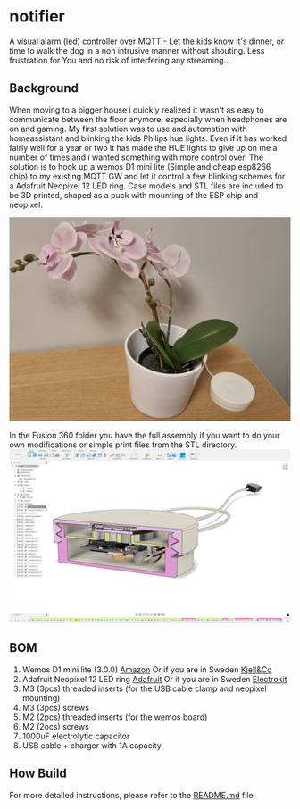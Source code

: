 # notifier
A visual alarm (led) controller over MQTT - Let the kids know it's dinner, or time to walk the dog in a non intrusive manner without shouting. Less frustration for You and no risk of interfering any streaming...

## Background
When moving to a bigger house i quickly realized it wasn't as easy to communicate between the floor anymore, especially when headphones are on and gaming. My first solution was to use and automation with homeassistant and blinking the kids Philips hue lights. Even if it has worked fairly well for a year or two it has made the HUE lights to give up on me a number of times and i wanted something with more control over. The solution is to hook up a wemos D1 mini lite (Simple and cheap esp8266 chip) to my existing MQTT GW and let it control a few blinking schemes for a Adafruit Neopixel 12 LED ring. Case models and STL files are included to be 3D printed, shaped as a puck with mounting of the ESP chip and neopixel.

![1](https://github.com/boanjo/boanjo.github.io/blob/master/notifier11.jpg?raw=true "Pic")

In the Fusion 360 folder you have the full assembly if you want to do your own modifications or simple print files from the STL directory.
![2](https://github.com/boanjo/boanjo.github.io/blob/master/notifier12.jpg?raw=true "Fusion 360 Model")

## BOM
1. Wemos D1 mini lite (3.0.0) [Amazon](https://www.amazon.se/AZDelivery-ESP8266EX-WLAN-modul-kompatibel-inklusive/dp/B08BTRPMV1/ref=asc_df_B08BTRPMV1/?tag=shpngadsglede-21&linkCode=df0&hvadid=476429357278&hvpos=&hvnetw=g&hvrand=13859086852657585496&hvpone=&hvptwo=&hvqmt=&hvdev=c&hvdvcmdl=&hvlocint=&hvlocphy=1012321&hvtargid=pla-991254816887&mcid=9c4e8c5c234d3adea85e26105b407f85&th=1) Or if you are in Sweden [Kjell&Co](https://www.kjell.com/se/produkter/el-verktyg/elektronik/utvecklingskit/arduino/utvecklingskort/luxorparts-wemos-d1-mini-utvecklingskort-p87294)
2. Adafruit Neopixel 12 LED ring [Adafruit](https://www.adafruit.com/product/1643) Or if you are in Sweden [Electrokit ](https://www.electrokit.com/neopixel-ring-12-rgb-leds-37mm)
3. M3 (3pcs) threaded inserts (for the USB cable clamp and neopixel mounting)
4. M3 (3pcs) screws
5. M2 (2pcs) threaded inserts (for the wemos board)
6. M2 (2ocs) screws
7. 1000uF electrolytic capacitor
8. USB cable + charger with 1A capacity

## How Build
For more detailed instructions, please refer to the [README.md](../build_instructions/README.md) file.
 
